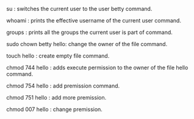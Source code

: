  su : switches the current user to the user betty command.

whoami : prints the effective username of the current user command.

groups : prints all the groups the current user is part of command.

sudo chown betty hello: change the owner of the file command.

touch hello : create empty file command.

chmod 744 hello : adds execute permission to the owner of the file hello command.

chmod 754 hello : add premission command.

chmod 751 hello : add more premission.

chmod 007 hello : change premission.

